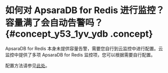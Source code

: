 # 如何对 ApsaraDB for Redis 进行监控？容量满了会自动告警吗？ {#concept_y53_1yv_ydb .concept}

ApsaraDB for Redis 本身未提供容量告警，需要您自行到云监控中进行配置。云监控中提供了多项 ApsaraDB for Redis 监控项，您可以根据需要自行配置。

配置方法请参见[此处](../../cn.zh-CN/用户指南/云服务监控/云数据库Redis版监控.md#)。

